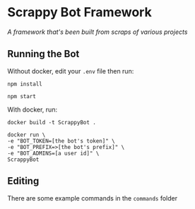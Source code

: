 # Scrappy Bot Framework
*A framework that's been built from scraps of various projects*

## Running the Bot
Without docker, edit your `.env` file then run:
```
npm install

npm start
```

With docker, run:
```
docker build -t ScrappyBot .

docker run \
-e "BOT_TOKEN=[the bot's token]" \
-e "BOT_PREFIX=>[the bot's prefix]" \
-e "BOT_ADMINS=[a user id]" \
ScrappyBot
```

## Editing
There are some example commands in the `commands` folder

